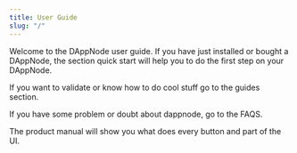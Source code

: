 ```yaml
---
title: User Guide
slug: "/"
---
```


Welcome to the DAppNode user guide.
If you have just installed or bought a DAppNode, the section quick start will help you to do the first step on your DAppNode.

If you want to validate or know how to do cool stuff go to the guides section.

If you have some problem or doubt about dappnode, go to the FAQS.

The product manual will show you what does every button and part of the UI.
